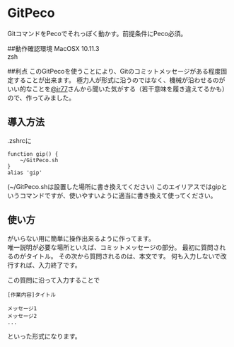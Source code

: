 # GitPeco
GitコマンドをPecoでそれっぽく動かす。前提条件にPeco必須。

##動作確認環境
MacOSX 10.11.3   
zsh

##利点
このGitPecoを使うことにより、Gitのコミットメッセージがある程度固定することが出来ます。
極力人が形式に沿うのではなく、機械が沿わせるのがいい的なことを[@ir77](https://github.com/ir77)さんから聞いた気がする（若干意味を履き違えてるかも）ので、作ってみました。

## 導入方法
.zshrcに

```
function gip() {
    ~/GitPeco.sh
}
alias 'gip'
```

(~/GitPeco.shは設置した場所に書き換えてください)
このエイリアスではgipというコマンドですが、使いやすいように適当に書き換えて使ってください。

## 使い方
がいらない用に簡単に操作出来るように作ってます。   
唯一説明が必要な場所といえば、コミットメッセージの部分。
最初に質問されるのがタイトル。
その次から質問されるのは、本文です。
何も入力しないで改行すれば、入力終了です。

この質問に沿って入力することで
```
[作業内容]タイトル

メッセージ1
メッセージ2
...
```
といった形式になります。
